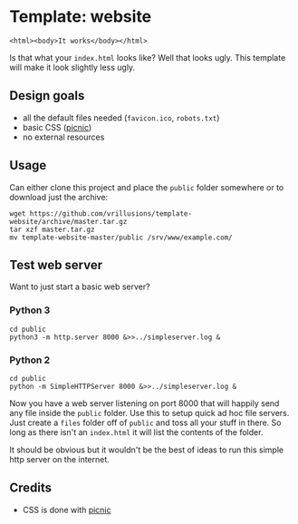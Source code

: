 # Template: website

    <html><body>It works</body></html>

Is that what your `index.html` looks like?  Well that looks ugly.  This template will make it look slightly less ugly.

## Design goals

- all the default files needed (`favicon.ico`, `robots.txt`)
- basic CSS ([picnic](https://github.com/picnicss/picnic))
- no external resources

## Usage

Can either clone this project and place the `public` folder somewhere or to download just the archive:

```
wget https://github.com/vrillusions/template-website/archive/master.tar.gz
tar xzf master.tar.gz
mv template-website-master/public /srv/www/example.com/
```

## Test web server

Want to just start a basic web server?

### Python 3

    cd public
    python3 -m http.server 8000 &>>../simpleserver.log &

### Python 2

    cd public
    python -m SimpleHTTPServer 8000 &>>../simpleserver.log &

Now you have a web server listening on port 8000 that will happily send any file inside the `public` folder. Use this to setup quick ad hoc file servers. Just create a `files` folder off of `public` and toss all your stuff in there. So long as there isn't an `index.html` it will list the contents of the folder.

It should be obvious but it wouldn't be the best of ideas to run this simple http server on the internet.

## Credits

- CSS is done with [picnic](https://github.com/picnicss/picnic)
